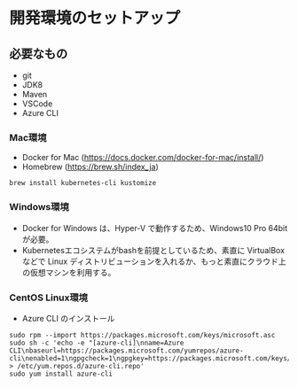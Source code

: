 # 開発環境のセットアップ

## 必要なもの
- git
- JDK8
- Maven
- VSCode
- Azure CLI

### Mac環境
- Docker for Mac (https://docs.docker.com/docker-for-mac/install/)
- Homebrew (https://brew.sh/index_ja)
```
brew install kubernetes-cli kustomize
```

### Windows環境
- Docker for Windows は、Hyper-V で動作するため、Windows10 Pro 64bit が必要。
- Kubernetesエコシステムがbashを前提としているため、素直に VirtualBox などで Linux ディストリビューションを入れるか、もっと素直にクラウド上の仮想マシンを利用する。

### CentOS Linux環境

- Azure CLI のインストール
```
sudo rpm --import https://packages.microsoft.com/keys/microsoft.asc
sudo sh -c 'echo -e "[azure-cli]\nname=Azure CLI\nbaseurl=https://packages.microsoft.com/yumrepos/azure-cli\nenabled=1\ngpgcheck=1\ngpgkey=https://packages.microsoft.com/keys/microsoft.asc" > /etc/yum.repos.d/azure-cli.repo'
sudo yum install azure-cli
```


